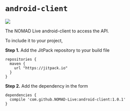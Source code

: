 # `android-client`

<img id="badge" src="https://img.shields.io/github/release/NOMAD-Live/android-client.svg?label=JitPack">

The NOMAD Live android-client to access the API.

To include it to your project, 

 **Step 1.** Add the JitPack repository to your build file
```
repositories {
  maven {
    url "https://jitpack.io"
  }
}
```

**Step 2.** Add the dependency in the form

```
dependencies {
  compile 'com.github.NOMAD-Live:android-client:1.0.1'
}
```
